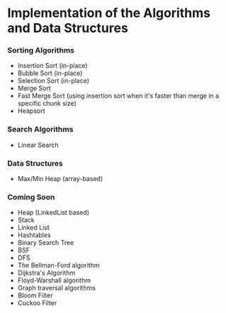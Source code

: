 # Implementation of the Algorithms and Data Structures

### Sorting Algorithms

- Insertion Sort (in-place)
- Bubble Sort (in-place)
- Selection Sort (in-place)
- Merge Sort
- Fast Merge Sort (using insertion sort when it's faster than merge in a specific chunk size)
- Heapsort 

### Search Algorithms

- Linear Search


### Data Structures

- Max/Min Heap (array-based)


### Coming Soon

- Heap (LinkedList based)
- Stack
- Linked List
- Hashtables
- Binary Search Tree
- BSF
- DFS
- The Bellman-Ford algorithm
- Dijkstra's Algorithm
- Floyd-Warshall algorithm
- Graph traversal algorithms
- Bloom Filter
- Cuckoo Filter
